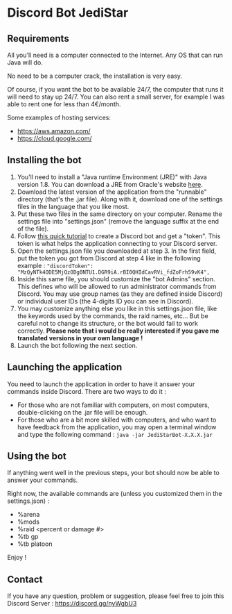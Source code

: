 # Discord Bot JediStar

## Requirements

All you'll need is a computer connected to the Internet. Any OS that can run Java will do.

No need to be a computer crack, the installation is very easy.

Of course, if you want the bot to be available 24/7, the computer that runs it will need to stay up 24/7.
You can also rent a small server, for example I was able to rent one for less than 4€/month.

Some examples of hosting services:
* https://aws.amazon.com/
* https://cloud.google.com/

## Installing the bot

1. You'll need to install a "Java runtime Environment (JRE)" with Java version 1.8. You can download a JRE from Oracle's website [here](http://www.oracle.com/technetwork/java/javase/downloads/jre8-downloads-2133155.html).
2. Download the latest version of the application from the "runnable" directory (that's the .jar file). Along with it, download one of the settings files in the language that you like most.
3. Put these two files in the same directory on your computer. Rename the settings file into "settings.json" (remove the language suffix at the end of the file).
4. Follow [this quick tutorial](https://github.com/reactiflux/discord-irc/wiki/Creating-a-discord-bot-&-getting-a-token) to create a Discord bot and get a "token". This token is what helps the application connecting to your Discord server.
5. Open the settings.json file you downloaded at step 3. In the first field, put the token you got from Discord at step 4 like in the following example : 	`"discordToken": "MzQyNTk4ODE5MjQzODg0NTU1.DGR9iA.rBI0QHIdCavRVi_fdZoFrh59vK4",`
6. Inside this same file, you should customize the "bot Admins" section. This defines who will be allowed to run administrator commands from Discord. You may use group names (as they are defined inside Discord) or individual user IDs (the 4-digits ID you can see in Discord).
7. You may customize anything else you like in this settings.json file, like the keywords used by the commands, the raid names, etc... But be careful not to change its structure, or the bot would fail to work correctly. 
**Please note that i would be really interested if you gave me translated versions in your own language !**
8. Launch the bot following the next section.

## Launching the application

You need to launch the application in order to have it answer your commands inside Discord.
There are two ways to do it :

* For those who are not familiar with computers, on most computers, double-clicking on the .jar file will be enough.
* For those who are a bit more skilled with computers, and who want to have feedback from the application, you may open a terminal window and type the following command : `java -jar JediStarBot-X.X.X.jar`

## Using the bot

If anything went well in the previous steps, your bot should now be able to answer your commands.

Right now, the available commands are (unless you customized them in the settings.json) :
* %arena <rankNumber>
* %mods <characterName>
* %raid <raidName> <raidPhase> <percent or damage #>
* %tb gp
* %tb platoon <character>

Enjoy !

## Contact
If you have any question, problem or suggestion, please feel free to join this Discord Server : https://discord.gg/nyWgbU3
